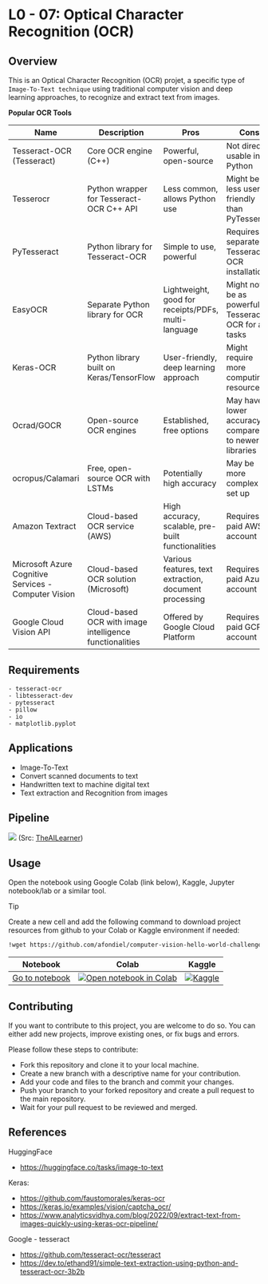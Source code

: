 # L0 - 07: Optical Character Recognition (OCR)

## Overview

This is an Optical Character Recognition (OCR) projet, a specific type of `Image-To-Text technique` using traditional computer vision and deep learning approaches, to recognize and extract text from images.

**Popular OCR Tools**

| Name | Description | Pros | Cons |
|---|---|---|---|
| Tesseract-OCR (Tesseract) | Core OCR engine (C++) | Powerful, open-source | Not directly usable in Python |
| Tesserocr | Python wrapper for Tesseract-OCR C++ API | Less common, allows Python use | Might be less user-friendly than PyTesseract |
| PyTesseract | Python library for Tesseract-OCR | Simple to use, powerful | Requires separate Tesseract-OCR installation |
| EasyOCR | Separate Python library for OCR | Lightweight, good for receipts/PDFs, multi-language | Might not be as powerful as Tesseract-OCR for all tasks |
| Keras-OCR | Python library built on Keras/TensorFlow | User-friendly, deep learning approach | Might require more computing resources |
| Ocrad/GOCR | Open-source OCR engines | Established, free options | May have lower accuracy compared to newer libraries |
| ocropus/Calamari | Free, open-source OCR with LSTMs | Potentially high accuracy | May be more complex to set up |
| Amazon Textract | Cloud-based OCR service (AWS) | High accuracy, scalable, pre-built functionalities | Requires paid AWS account |
| Microsoft Azure Cognitive Services - Computer Vision | Cloud-based OCR solution (Microsoft) | Various features, text extraction, document processing | Requires paid Azure account |
| Google Cloud Vision API | Cloud-based OCR with image intelligence functionalities | Offered by Google Cloud Platform | Requires paid GCP account |

## Requirements

```
- tesseract-ocr
- libtesseract-dev
- pytesseract
- pillow
- io
- matplotlib.pyplot
```

## Applications

- Image-To-Text
- Convert scanned documents to text
- Handwritten text to machine digital text
- Text extraction and Recognition from images


## Pipeline

![](https://i0.wp.com/theailearner.com/wp-content/uploads/2020/12/OCR_pipeline.png?resize=768%2C265&ssl=1)
(Src: [TheAILearner](https://theailearner.com/2019/05/28/optical-character-recognition-pipeline/))

## Usage

Open the notebook using Google Colab (link below), Kaggle, Jupyter notebook/lab or a similar tool.

>[!TIP]
> Create a new cell and add the following command to download project resources from github to your Colab or Kaggle environment if needed:

```sh
!wget https://github.com/afondiel/computer-vision-hello-world-challenges/tree/main/06_Zero_Feature_Extraction_Alignment/image_missing_files.png
```

|Notebook|Colab|Kaggle|
|--|--|--|
|[Go to notebook](./L0_07_Optical_Character_Recognition_OCR/Zero_Optical_Character_Recognition_OCR.ipynb)| [![Open notebook in Colab](https://colab.research.google.com/assets/colab-badge.svg)](https://colab.research.google.com/github/afondiel/computer-vision-challenge/blob/main/L0_07_Optical_Character_Recognition_OCR/notebooks/OCR_Pytesseract.ipynb)|[![Kaggle](https://kaggle.com/static/images/open-in-kaggle.svg)](#)|

## Contributing

If you want to contribute to this project, you are welcome to do so. You can either add new projects, improve existing ones, or fix bugs and errors. 

Please follow these steps to contribute:

- Fork this repository and clone it to your local machine.
- Create a new branch with a descriptive name for your contribution.
- Add your code and files to the branch and commit your changes.
- Push your branch to your forked repository and create a pull request to the main repository.
- Wait for your pull request to be reviewed and merged.

## References

HuggingFace

- https://huggingface.co/tasks/image-to-text

Keras: 

- https://github.com/faustomorales/keras-ocr
- https://keras.io/examples/vision/captcha_ocr/
- https://www.analyticsvidhya.com/blog/2022/09/extract-text-from-images-quickly-using-keras-ocr-pipeline/

Google - tesseract
- https://github.com/tesseract-ocr/tesseract
- https://dev.to/ethand91/simple-text-extraction-using-python-and-tesseract-ocr-3b2b
